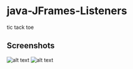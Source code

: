 # java-JFrames-Listeners
tic tack toe


## Screenshots
![alt text](https://github.com/priya8936/java-JFrames-Listeners/commit/d7a3d6add995159dc4318b95db4814eb4d2c3447)
![alt text](https://github.com/priya8936/java-JFrames-Listeners/commit/d7a3d6add995159dc4318b95db4814eb4d2c3447)

